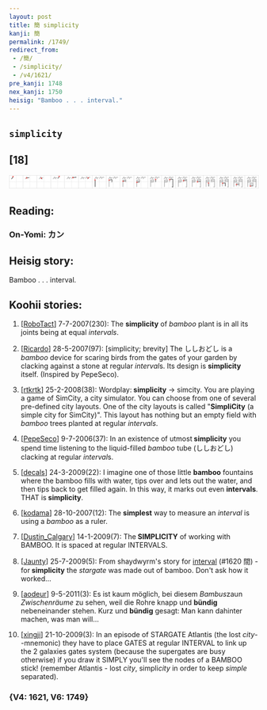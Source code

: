 ```yaml
---
layout: post
title: 簡 simplicity
kanji: 簡
permalink: /1749/
redirect_from:
 - /簡/
 - /simplicity/
 - /v4/1621/
pre_kanji: 1748
nex_kanji: 1750
heisig: "Bamboo . . . interval."
---
```


## `simplicity`

## [18]

<div class="stroke"><img src="../images/E7B0A1.png" /></div>

## Reading:

### On-Yomi: カン

## Heisig story:

Bamboo . . . interval.

## Koohii stories:

1) [<a href="http://kanji.koohii.com/profile/RoboTact">RoboTact</a>] 7-7-2007(230): The <strong>simplicity</strong> of <em>bamboo</em> plant is in all its joints being at equal <em>intervals</em>.

2) [<a href="http://kanji.koohii.com/profile/Ricardo">Ricardo</a>] 28-5-2007(97): [simplicity; brevity] The ししおどし is a <em>bamboo</em> device for scaring birds from the gates of your garden by clacking against a stone at regular <em>interval</em>s. Its design is <strong>simplicity</strong> itself. (Inspired by PepeSeco).

3) [<a href="http://kanji.koohii.com/profile/rtkrtk">rtkrtk</a>] 25-2-2008(38): Wordplay:<strong> simplicity</strong> -&gt; simcity. You are playing a game of SimCity, a city simulator. You can choose from one of several pre-defined city layouts. One of the city layouts is called &quot;<strong>SimpliCity</strong> (a simple city for SimCity)&quot;. This layout has nothing but an empty field with <em>bamboo</em> trees planted at regular <em>intervals</em>.

4) [<a href="http://kanji.koohii.com/profile/PepeSeco">PepeSeco</a>] 9-7-2006(37): In an existence of utmost<strong> simplicity</strong> you spend time listening to the liquid-filled <em>bamboo</em> tube (ししおどし) clacking at regular <em>interval</em>s.

5) [<a href="http://kanji.koohii.com/profile/decals">decals</a>] 24-3-2009(22): I imagine one of those little <strong>bamboo</strong> fountains where the bamboo fills with water, tips over and lets out the water, and then tips back to get filled again. In this way, it marks out even <strong>intervals</strong>. THAT is<strong> simplicity</strong>.

6) [<a href="http://kanji.koohii.com/profile/kodama">kodama</a>] 28-10-2007(12): The <strong>simplest</strong> way to measure an <em>interval</em> is using a <em>bamboo</em> as a ruler.

7) [<a href="http://kanji.koohii.com/profile/Dustin_Calgary">Dustin_Calgary</a>] 14-1-2009(7): The<strong> SIMPLICITY</strong> of working with BAMBOO. It is spaced at regular INTERVALS.

8) [<a href="http://kanji.koohii.com/profile/Jaunty">Jaunty</a>] 25-7-2009(5): From shaydwyrm&#039;s story for <a href="../v4/1620">interval</a> (#1620 間) - for<strong> simplicity</strong> the <em>stargate</em> was made out of bamboo. Don&#039;t ask how it worked...

9) [<a href="http://kanji.koohii.com/profile/aodeur">aodeur</a>] 9-5-2011(3): Es ist kaum möglich, bei diesem <em>Bambus</em>zaun <em>Zwischenräume</em> zu sehen, weil die Rohre knapp und <strong>bündig</strong> nebeneinander stehen. Kurz und <strong>bündig</strong> gesagt: Man kann dahinter machen, was man will...

10) [<a href="http://kanji.koohii.com/profile/xingji">xingji</a>] 21-10-2009(3): In an episode of STARGATE Atlantis (the lost <em>city</em>--mnemonic) they have to place GATES at regular INTERVAL to link up the 2 galaxies gates system (because the supergates are busy otherwise) if you draw it SIMPLY you&#039;ll see the nodes of a BAMBOO stick! (remember Atlantis - lost <em>city</em>, simpli<em>city</em> in order to keep <em>simple</em> separated).

### {V4: 1621, V6: 1749}
